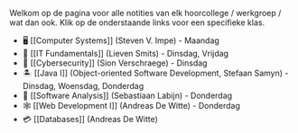 Welkom op de pagina voor alle notities van elk hoorcollege / werkgroep / wat dan ook. Klik op de onderstaande links voor een specifieke klas.

- 🖥️  [[Computer Systems]] (Steven V. Impe) - Maandag
- 🧱 [[IT Fundamentals]] (Lieven Smits) - Dinsdag, Vrijdag
- 🔐 [[Cybersecurity]] (Sion Verschraege) - Dinsdag
- 🏝️ [[Java I]] (Object-oriented Software Development, Stefaan Samyn) - Dinsdag, Woensdag, Donderdag
- 🔎 [[Software Analysis]] (Sebastiaan Labijn) - Donderdag
- 🕸️ [[Web Development I]] (Andreas De Witte) - Donderdag
- 💳 [[Databases]] (Andreas De Witte)

